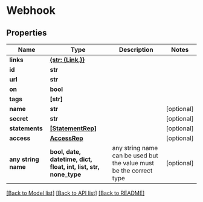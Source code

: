 # Webhook


## Properties
Name | Type | Description | Notes
------------ | ------------- | ------------- | -------------
**links** | [**{str: (Link,)}**](Link.md) |  | 
**id** | **str** |  | 
**url** | **str** |  | 
**on** | **bool** |  | 
**tags** | **[str]** |  | 
**name** | **str** |  | [optional] 
**secret** | **str** |  | [optional] 
**statements** | [**[StatementRep]**](StatementRep.md) |  | [optional] 
**access** | [**AccessRep**](AccessRep.md) |  | [optional] 
**any string name** | **bool, date, datetime, dict, float, int, list, str, none_type** | any string name can be used but the value must be the correct type | [optional]

[[Back to Model list]](../README.md#documentation-for-models) [[Back to API list]](../README.md#documentation-for-api-endpoints) [[Back to README]](../README.md)



